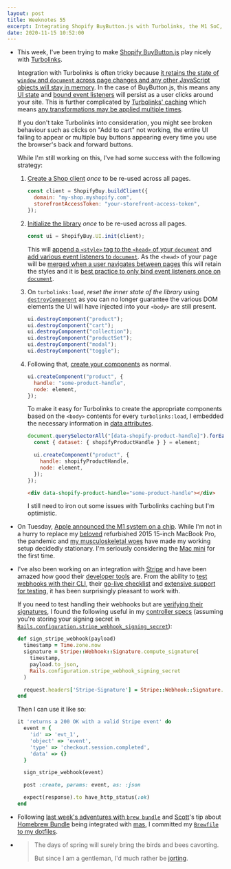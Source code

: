 ```yaml
---
layout: post
title: Weeknotes 55
excerpt: Integrating Shopify BuyButton.js with Turbolinks, the M1 SoC, testing signed Stripe webhooks and cavorting.
date: 2020-11-15 10:52:00
---
```

*   This week, I've been trying to make [Shopify BuyButton.js](http://shopify.github.io/buy-button-js/) play nicely with [Turbolinks](https://github.com/turbolinks/turbolinks).

    Integration with Turbolinks is often tricky because [it retains the state of `window` and `document` across page changes and any other JavaScript objects will stay in memory](https://github.com/turbolinks/turbolinks#building-your-turbolinks-application). In the case of BuyButton.js, this means any [UI state](https://github.com/Shopify/buy-button-js/blob/v2.1.7/src/ui.js#L29-L36) and [bound event listeners](https://github.com/Shopify/buy-button-js/blob/v2.1.7/src/ui.js#L50-L53) will persist as a user clicks around your site. This is further complicated by [Turbolinks' caching](https://github.com/turbolinks/turbolinks#understanding-caching) which means [any transformations may be applied multiple times](https://github.com/turbolinks/turbolinks#making-transformations-idempotent).

    If you don't take Turbolinks into consideration, you might see broken behaviour such as clicks on "Add to cart" not working, the entire UI failing to appear or multiple buy buttons appearing every time you use the browser's back and forward buttons.

    While I'm still working on this, I've had some success with the following strategy:

    1.  [Create a Shop client](http://shopify.github.io/buy-button-js/#creating-a-shop-client) _once_ to be re-used across all pages.

        ```javascript
        const client = ShopifyBuy.buildClient({
          domain: "my-shop.myshopify.com",
          storefrontAccessToken: "your-storefront-access-token",
        });
        ```

    2.  [Initialize the library](http://shopify.github.io/buy-button-js/#initializing-the-library) _once_ to be re-used across all pages.

        ```javascript
        const ui = ShopifyBuy.UI.init(client);
        ```

        This will [append a `<style>` tag to the `<head>` of your `document`](https://github.com/Shopify/buy-button-js/blob/v2.1.7/src/ui.js#L273-L281) and [add various event listeners to `document`](https://github.com/Shopify/buy-button-js/blob/v2.1.7/src/ui.js#L273-L281). As the `<head>` of your page will be [merged when a user navigates between pages](https://github.com/turbolinks/turbolinks#navigating-with-turbolinks) this will retain the styles and it is [best practice to only bind event listeners once on `document`](https://github.com/turbolinks/turbolinks#observing-navigation-events).

    3.  On `turbolinks:load`, _reset the inner state of the library_ using [`destroyComponent`](https://github.com/Shopify/buy-button-js/blob/v2.1.7/src/ui.js#L92-L105) as you can no longer guarantee the various DOM elements the UI will have injected into your `<body>` are still present.

        ```javascript
        ui.destroyComponent("product");
        ui.destroyComponent("cart");
        ui.destroyComponent("collection");
        ui.destroyComponent("productSet");
        ui.destroyComponent("modal");
        ui.destroyComponent("toggle");
        ```

    4.  Following that, [create your components](http://shopify.github.io/buy-button-js/#creating-a-component) as normal.

        ```javascript
        ui.createComponent("product", {
          handle: "some-product-handle",
          node: element,
        });
        ```

        To make it easy for Turbolinks to create the appropriate components based on the `<body>` contents for every `turbolinks:load`, I embedded the necessary information in [data attributes](https://developer.mozilla.org/en-US/docs/Learn/HTML/Howto/Use_data_attributes).

        ```javascript
        document.querySelectorAll("[data-shopify-product-handle]").forEach((element) => {
          const { dataset: { shopifyProductHandle } } = element;

          ui.createComponent("product", {
            handle: shopifyProductHandle,
            node: element,
          });
        });
        ```

        ```html
        <div data-shopify-product-handle="some-product-handle"></div>
        ```

        I still need to iron out some issues with Turbolinks caching but I'm optimistic.

*   On Tuesday, [Apple announced the M1 system on a chip](https://www.apple.com/mac/m1/). While I'm not in a hurry to replace my [beloved](https://marco.org/2017/11/14/best-laptop-ever) refurbished 2015 15-inch MacBook Pro, the pandemic and [my musculoskeletal woes](/2020/01/19/weeknotes-12/) have made my working setup decidedly stationary. I'm seriously considering the [Mac mini](https://www.apple.com/uk/mac-mini/) for the first time.

*   I've also been working on an integration with [Stripe](https://stripe.com/) and have been amazed how good their [developer tools](https://stripe.com/docs/development) are. From the ability to [test webhooks with their CLI](https://stripe.com/docs/cli/listen), their [go-live checklist](https://stripe.com/docs/development/checklist) and [extensive support for testing](https://stripe.com/docs/testing), it has been surprisingly pleasant to work with.

    If you need to test handling their webhooks but are [verifying their signatures](https://stripe.com/docs/webhooks/signatures), I found the following useful in my [controller specs](https://relishapp.com/rspec/rspec-rails/docs/controller-specs) (assuming you're storing your signing secret in [`Rails.configuration.stripe_webhook_signing_secret`](https://guides.rubyonrails.org/configuring.html#custom-configuration)):

    ```ruby
    def sign_stripe_webhook(payload)
      timestamp = Time.zone.now
      signature = Stripe::Webhook::Signature.compute_signature(
        timestamp,
        payload.to_json,
        Rails.configuration.stripe_webhook_signing_secret
      )

      request.headers['Stripe-Signature'] = Stripe::Webhook::Signature.generate_header(timestamp, signature)
    end
    ```

    Then I can use it like so:

    ```ruby
    it 'returns a 200 OK with a valid Stripe event' do
      event = {
        'id' => 'evt_1',
        'object' => 'event',
        'type' => 'checkout.session.completed',
        'data' => {}
      }

      sign_stripe_webhook(event)

      post :create, params: event, as: :json

      expect(response).to have_http_status(:ok)
    end
    ```

*   Following [last week's adventures with `brew bundle`](/2020/11/08/weeknotes-54/) and [Scott](https://medium.com/@scottm)'s tip about [Homebrew Bundle](https://medium.com/@scottm) being integrated with [mas](https://github.com/mas-cli/mas), I committed my [`Brewfile` to my dotfiles](https://github.com/mudge/dotfiles/blob/master/Brewfile).

*   > The days of spring will surely bring the birds and bees cavorting.
    >
    > But since I am a gentleman, I'd much rather be [jorting](https://youtu.be/Sx3ORAO1Y6s).
